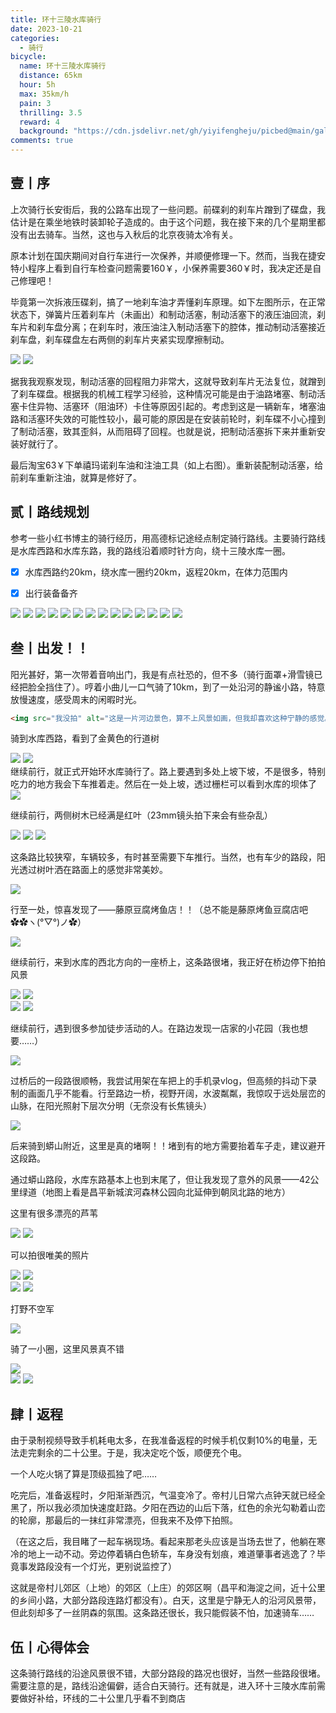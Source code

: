 ```yaml
---
title: 环十三陵水库骑行
date: 2023-10-21
categories:
  - 骑行
bicycle:
  name: 环十三陵水库骑行
  distance: 65km
  hour: 5h
  max: 35km/h
  pain: 3
  thrilling: 3.5
  reward: 4
  background: "https://cdn.jsdelivr.net/gh/yiyifengheju/picbed@main/gallery/202310230018346.jpg"
comments: true
---
```


<!-- more -->

## 壹丨序

上次骑行长安街后，我的公路车出现了一些问题。前碟刹的刹车片蹭到了碟盘，我估计是在乘坐地铁时装卸轮子造成的。由于这个问题，我在接下来的几个星期里都没有出去骑车。当然，这也与入秋后的北京夜骑太冷有关。

原本计划在国庆期间对自行车进行一次保养，并顺便修理一下。然而，当我在捷安特小程序上看到自行车检查问题需要160￥，小保养需要360￥时，我决定还是自己修理吧！

毕竟第一次拆液压碟刹，搞了一地刹车油才弄懂刹车原理。如下左图所示，在正常状态下，弹簧片压着刹车片（未画出）和制动活塞，制动活塞下的液压油回流，刹车片和刹车盘分离；在刹车时，液压油注入制动活塞下的腔体，推动制动活塞接近刹车盘，刹车碟盘左右两侧的刹车片夹紧实现摩擦制动。

<div class="inline-img-2" style="width: 70%">
    <img class="no-glb" src="https://cdn.jsdelivr.net/gh/yiyifengheju/picbed@main/gallery/202310230059156.svg">
    <img class="no-glb" src="https://cdn.jsdelivr.net/gh/yiyifengheju/picbed@main/gallery/202310230109877.jpg">
</div>

据我我观察发现，制动活塞的回程阻力非常大，这就导致刹车片无法复位，就蹭到了刹车碟盘。根据我的机械工程学习经验，这种情况可能是由于油路堵塞、制动活塞卡住异物、活塞环（阻油环）卡住等原因引起的。考虑到这是一辆新车，堵塞油路和活塞环失效的可能性较小，最可能的原因是在安装前轮时，刹车碟不小心撞到了制动活塞，致其歪斜，从而阻碍了回程。也就是说，把制动活塞拆下来并重新安装好就行了。

最后淘宝63￥下单禧玛诺刹车油和注油工具（如上右图）。重新装配制动活塞，给前刹车重新注油，就算是修好了。

## 贰丨路线规划

参考一些小红书博主的骑行经历，用高德标记途经点制定骑行路线。主要骑行路线是水库西路和水库东路，我的路线沿着顺时针方向，绕十三陵水库一圈。

- [x] 水库西路约20km，绕水库一圈约20km，返程20km，在体力范围内


- [x] 出行装备备齐

<div class="bandage">
<img class="no-glb" src="https://img.shields.io/badge/Fujifilm-XT30-black?style=for-the-badge&logo=Fujifilm&logoColor=black">
<img class="no-glb" src="https://img.shields.io/badge/Fujifilm-XF23 1.4-black?style=for-the-badge&logo=Fujifilm&logoColor=black">
<img class="no-glb" src="https://img.shields.io/badge/JBL-Charge 5-FF3300?style=for-the-badge&logo=JBL&logoColor=FF3300">
<img class="no-glb" src="https://img.shields.io/badge/OPPO-Find X3 Pro-black?style=for-the-badge&logo=oppo&logoColor=black">
<img class="no-glb" src="https://img.shields.io/badge/OPPO-Reno-black?style=for-the-badge&logo=oppo&logoColor=black">
<img class="no-glb" src="https://img.shields.io/badge/OPPO-充电线-black?style=for-the-badge&logo=oppo&logoColor=black">
<img class="no-glb" src="https://img.shields.io/badge/李宁-骑行面罩-black?style=for-the-badge&logo=李宁&logoColor=black">
<img class="no-glb" src="https://img.shields.io/badge/DECATHLON-滑雪镜-black?style=for-the-badge&logo=DECATHLON&logoColor=black">
<img class="no-glb" src="https://img.shields.io/badge/DECATHLON-骑行裤-black?style=for-the-badge&logo=DECATHLON&logoColor=black">
<img class="no-glb" src="https://img.shields.io/badge/DECATHLON-骑行手套-black?style=for-the-badge&logo=DECATHLON&logoColor=black">
<img class="no-glb" src="https://img.shields.io/badge/DECATHLON-骑行包-black?style=for-the-badge&logo=DECATHLON&logoColor=black">
<img class="no-glb" src="https://img.shields.io/badge/——-水壶-black?style=for-the-badge&logo=DECATHLON&logoColor=black">
<img class="no-glb" src="https://img.shields.io/badge/RockBros-尾灯-black?style=for-the-badge&logo=RockBros&logoColor=black">
<img class="no-glb" src="https://img.shields.io/badge/RockBros-车灯-black?style=for-the-badge&logo=RockBros&logoColor=black">
</div>

## 叁丨出发！！

阳光甚好，第一次带着音响出门，我是有点社恐的，但不多（骑行面罩+滑雪镜已经把脸全挡住了）。哼着小曲儿一口气骑了10km，到了一处沿河的静谧小路，特意放慢速度，感受周末的闲暇时光。

```html
<img src="我没拍" alt="这是一片河边景色，算不上风景如画，但我却喜欢这种宁静的感觉。在秋日阳光下，我可以独自享受这份宁静，没有任何人来打扰">
```

骑到水库西路，看到了金黄色的行道树

<div class="inline-img-2">
    <img class="no-glb" src="https://cdn.jsdelivr.net/gh/yiyifengheju/picbed@main/sslsk/20231021_DSCF5773.webp">
    <img class="no-glb" src="https://cdn.jsdelivr.net/gh/yiyifengheju/picbed@main/sslsk/20231021_DSCF5776.webp">
</div>
继续前行，就正式开始环水库骑行了。路上要遇到多处上坡下坡，不是很多，特别吃力的地方我会下车推着走。然后在一处上坡，透过栅栏可以看到水库的坝体了

<div class="inline-img-1">
<img class="no-glb" src="https://cdn.jsdelivr.net/gh/yiyifengheju/picbed@main/sslsk/20231021_DSCF5783_1.webp">
</div>

继续前行，两侧树木已经满是红叶（23mm镜头拍下来会有些杂乱）

<div class="inline-img-3">
<img class="no-glb" src="https://cdn.jsdelivr.net/gh/yiyifengheju/picbed@main/sslsk/20231021_DSCF5788.webp">
<img class="no-glb" src="https://cdn.jsdelivr.net/gh/yiyifengheju/picbed@main/sslsk/20231021_DSCF5794.webp">
<img class="no-glb" src="https://cdn.jsdelivr.net/gh/yiyifengheju/picbed@main/sslsk/20231021_DSCF5792.webp">
</div>

这条路比较狭窄，车辆较多，有时甚至需要下车推行。当然，也有车少的路段，阳光透过树叶洒在路面上的感觉非常美妙。

<div class="inline-img-1">
<img class="no-glb" src="https://cdn.jsdelivr.net/gh/yiyifengheju/picbed@main/sslsk/20231021_DSCF5810.webp">
</div>

行至一处，惊喜发现了——藤原豆腐烤鱼店！！（总不能是藤原烤鱼豆腐店吧 ✿✿ヽ(°▽°)ノ✿）

<div class="inline-img-1">
<img class="no-glb" src="https://cdn.jsdelivr.net/gh/yiyifengheju/picbed@main/sslsk/20231021_DSCF5796.webp">
</div>

继续前行，来到水库的西北方向的一座桥上，这条路很堵，我正好在桥边停下拍拍风景

<div class="inline-img-2">
<img class="no-glb" src="https://cdn.jsdelivr.net/gh/yiyifengheju/picbed@main/sslsk/20231021_DSCF5800.webp">
<img class="no-glb" src="https://cdn.jsdelivr.net/gh/yiyifengheju/picbed@main/sslsk/20231021_DSCF5803.webp">
</div>

<div class="inline-img-2">
<img class="no-glb" src="https://cdn.jsdelivr.net/gh/yiyifengheju/picbed@main/sslsk/20231021_DSCF5806.webp">
<img class="no-glb" src="https://cdn.jsdelivr.net/gh/yiyifengheju/picbed@main/sslsk/20231021_DSCF5799.webp">
</div>

继续前行，遇到很多参加徒步活动的人。在路边发现一店家的小花园（我也想要……）

<div class="inline-img-1">
<img class="no-glb" src="https://cdn.jsdelivr.net/gh/yiyifengheju/picbed@main/sslsk/20231021_DSCF5809.webp">
</div>

过桥后的一段路很顺畅，我尝试用架在车把上的手机录vlog，但高频的抖动下录制的画面几乎不能看。行至路边一桥，视野开阔，水波粼粼，我惊叹于远处层峦的山脉，在阳光照射下层次分明（无奈没有长焦镜头）

<div class="inline-img-1">
<img class="no-glb" src="https://cdn.jsdelivr.net/gh/yiyifengheju/picbed@main/sslsk/20231021_DSCF5821.webp">
</div>

后来骑到蟒山附近，这里是真的堵啊！！堵到有的地方需要抬着车子走，建议避开这段路。

通过蟒山路段，水库东路基本上也到末尾了，但让我发现了意外的风景——42公里绿道（地图上看是昌平新城滨河森林公园向北延伸到朝凤北路的地方）

这里有很多漂亮的芦苇

<div class="inline-img-2">
<img class="no-glb" src="https://cdn.jsdelivr.net/gh/yiyifengheju/picbed@main/sslsk/20231021_DSCF5827.webp">
<img class="no-glb" src="https://cdn.jsdelivr.net/gh/yiyifengheju/picbed@main/sslsk/20231021_DSCF5828.webp">
</div>

可以拍很唯美的照片

<div class="inline-img-2">
<img class="no-glb" src="https://cdn.jsdelivr.net/gh/yiyifengheju/picbed@main/sslsk/20231021_DSCF5833.webp">
<img class="no-glb" src="https://cdn.jsdelivr.net/gh/yiyifengheju/picbed@main/sslsk/20231021_DSCF5835.webp">
</div>


<div class="inline-img-2">
<img class="no-glb" src="https://cdn.jsdelivr.net/gh/yiyifengheju/picbed@main/sslsk/20231021_DSCF5837.webp">
<img class="no-glb" src="https://cdn.jsdelivr.net/gh/yiyifengheju/picbed@main/sslsk/20231021_DSCF5834.webp">
</div>

打野不空军

<div class="inline-img-1">
<img class="no-glb" src="https://cdn.jsdelivr.net/gh/yiyifengheju/picbed@main/sslsk/20231021_DSCF5840.webp">
</div>

骑了一小圈，这里风景真不错

<div class="inline-img-1">
<img class="no-glb" src="https://cdn.jsdelivr.net/gh/yiyifengheju/picbed@main/sslsk/20231021_DSCF5859.webp">
</div>

<div class="inline-img-2">
<img class="no-glb" src="https://cdn.jsdelivr.net/gh/yiyifengheju/picbed@main/sslsk/20231021_DSCF5851.webp">
<img class="no-glb" src="https://cdn.jsdelivr.net/gh/yiyifengheju/picbed@main/sslsk/20231021_DSCF5850.webp">
</div>

## 肆丨返程

由于录制视频导致手机耗电太多，在我准备返程的时候手机仅剩10%的电量，无法走完剩余的二十公里。于是，我决定吃个饭，顺便充个电。

一个人吃火锅了算是顶级孤独了吧……

吃完后，准备返程时，夕阳渐渐西沉，气温变冷了。帝村儿日常六点钟天就已经全黑了，所以我必须加快速度赶路。夕阳在西边的山后下落，红色的余光勾勒着山峦的轮廓，那最后的一抹红非常漂亮，但我来不及停下拍照。

（在这之后，我目睹了一起车祸现场。看起来那老头应该是当场去世了，他躺在寒冷的地上一动不动。旁边停着辆白色轿车，车身没有划痕，难道肇事者逃逸了？毕竟事发路段没有一个灯光，更别说监控了）

这就是帝村儿郊区（上地）的郊区（上庄）的郊区啊（昌平和海淀之间，近十公里的乡间小路，大部分路段连路灯都没有）。白天，这里是宁静无人的沿河风景带，但此刻却多了一丝阴森的氛围。这条路还很长，我只能假装不怕，加速骑车……

## 伍丨心得体会

这条骑行路线的沿途风景很不错，大部分路段的路况也很好，当然一些路段很堵。需要注意的是，路线沿途偏僻，适合白天骑行。还有就是，进入环十三陵水库前需要做好补给，环线的二十公里几乎看不到商店